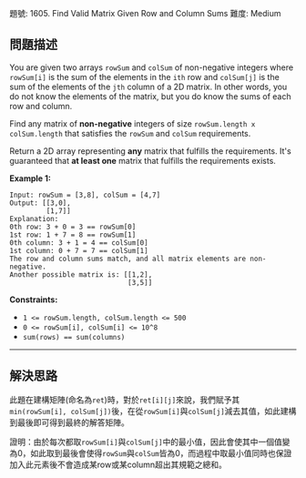 題號: 1605. Find Valid Matrix Given Row and Column Sums
難度: Medium

## 問題描述

You are given two arrays `rowSum` and `colSum` of non-negative integers where `rowSum[i]` is the sum of the elements in the `ith` row and `colSum[j]` is the sum of the elements of the `jth` column of a 2D matrix. In other words, you do not know the elements of the matrix, but you do know the sums of each row and column.

Find any matrix of **non-negative** integers of size `rowSum.length x colSum.length` that satisfies the `rowSum` and `colSum` requirements.

Return a 2D array representing **any** matrix that fulfills the requirements. It's guaranteed that **at least one** matrix that fulfills the requirements exists.

**Example 1:**
```
Input: rowSum = [3,8], colSum = [4,7]
Output: [[3,0],
         [1,7]]
Explanation: 
0th row: 3 + 0 = 3 == rowSum[0]
1st row: 1 + 7 = 8 == rowSum[1]
0th column: 3 + 1 = 4 == colSum[0]
1st column: 0 + 7 = 7 == colSum[1]
The row and column sums match, and all matrix elements are non-negative.
Another possible matrix is: [[1,2],
                             [3,5]]
```

**Constraints:**

- `1 <= rowSum.length, colSum.length <= 500`
- `0 <= rowSum[i], colSum[i] <= 10^8`
- `sum(rows) == sum(columns)`

---
## 解決思路

此題在建構矩陣(命名為`ret`)時，對於`ret[i][j]`來說，我們賦予其`min(rowSum[i], colSum[j])`後，在從`rowSum[i]`與`colSum[j]`減去其值，如此建構到最後即可得到最終的解答矩陣。

證明：由於每次都取`rowSum[i]`與`colSum[j]`中的最小值，因此會使其中一個值變為0，如此取到最後會使得`rowSum`與`colSum`皆為0，而過程中取最小值同時也保證加入此元素後不會造成某row或某column超出其規範之總和。


